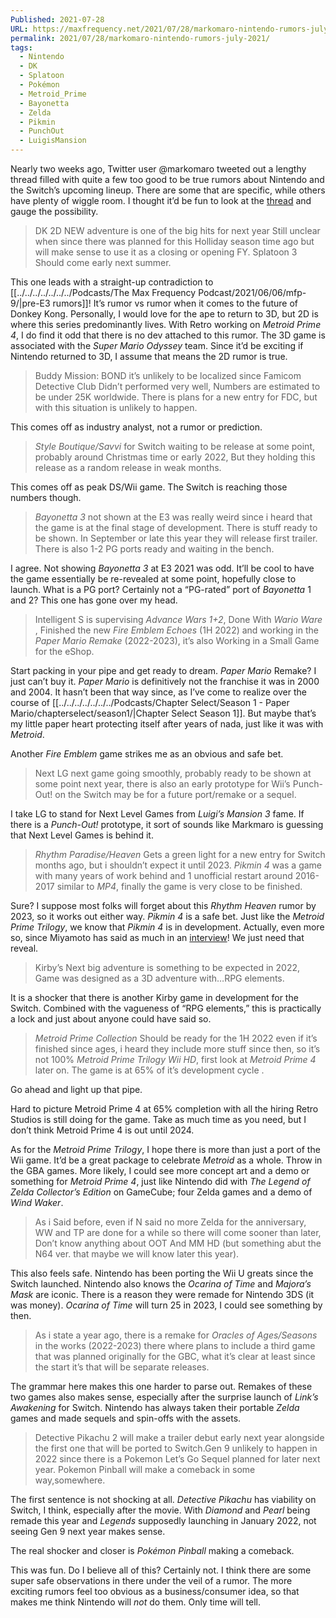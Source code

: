 ```yaml
---
Published: 2021-07-28
URL: https://maxfrequency.net/2021/07/28/markomaro-nintendo-rumors-july-2021/
permalink: 2021/07/28/markomaro-nintendo-rumors-july-2021/
tags:
  - Nintendo
  - DK
  - Splatoon
  - Pokémon
  - Metroid_Prime
  - Bayonetta
  - Zelda
  - Pikmin
  - PunchOut
  - LuigisMansion
---
```

Nearly two weeks ago, Twitter user @markomaro tweeted out a lengthy thread filled with quite a few too good to be true rumors about Nintendo and the Switch’s upcoming lineup. There are some that are specific, while others have plenty of wiggle room. I thought it’d be fun to look at the [thread](https://mobile.twitter.com/Newmarkomaro/status/1416050296392986627) and gauge the possibility.  

> DK 2D NEW adventure is one of the big hits for next year Still unclear when since there was planned for this Holliday season time ago but will make sense to use it as a closing or opening FY. Splatoon 3 Should come early next summer.  

This one leads with a straight-up contradiction to [[../../../../../../../Podcasts/The Max Frequency Podcast/2021/06/06/mfp-9/|pre-E3 rumors]]! It’s rumor vs rumor when it comes to the future of Donkey Kong. Personally, I would love for the ape to return to 3D, but 2D is where this series predominantly lives. With Retro working on *Metroid Prime 4*, I do find it odd that there is no dev attached to this rumor. The 3D game is associated with the *Super Mario Odyssey* team. Since it’d be exciting if Nintendo returned to 3D, I assume that means the 2D rumor is true.  

> Buddy Mission: BOND it’s unlikely to be localized since Famicom Detective Club Didn’t performed very well, Numbers are estimated to be under 25K worldwide. There is plans for a new entry for FDC, but with this situation is unlikely to happen.  

This comes off as industry analyst, not a rumor or prediction.   

> *Style Boutique/Savvi* for Switch waiting to be release at some point, probably around Christmas time or early 2022, But they holding this release as a random release in weak months.  

This comes off as peak DS/Wii game. The Switch is reaching those numbers though.  

> *Bayonetta 3* not shown at the E3 was really weird since i heard that the game is at the final stage of development. There is stuff ready to be shown. In September or late this year they will release first trailer. There is also 1-2 PG ports ready and waiting in the bench.  

I agree. Not showing *Bayonetta 3* at E3 2021 was odd. It’ll be cool to have the game essentially be re-revealed at some point, hopefully close to launch. What is a PG port? Certainly not a “PG-rated” port of *Bayonetta* 1 and 2? This one has gone over my head.  

> Intelligent S is supervising *Advance Wars 1+2*, Done With *Wario Ware* , Finished the new *Fire Emblem Echoes* (1H 2022) and working in the *Paper Mario Remake* (2022-2023), it’s also Working in a Small Game for the eShop.  

Start packing in your pipe and get ready to dream. *Paper Mario* Remake? I just can’t buy it. *Paper Mario* is definitively not the franchise it was in 2000 and 2004. It hasn’t been that way since, as I’ve come to realize over the course of [[../../../../../../../Podcasts/Chapter Select/Season 1 - Paper Mario/chapterselect/season1/|Chapter Select Season 1]]. But maybe that’s my little paper heart protecting itself after years of nada, just like it was with *Metroid*.  

Another *Fire Emblem* game strikes me as an obvious and safe bet.  

> Next LG next game going smoothly, probably ready to be shown at some point next year, there is also an early prototype for Wii’s Punch-Out! on the Switch may be for a future port/remake or a sequel.  

I take LG to stand for Next Level Games from *Luigi’s Mansion 3* fame. If there is a *Punch-Out!* prototype, it sort of sounds like Markmaro is guessing that Next Level Games is behind it.  

> *Rhythm Paradise/Heaven* Gets a green light for a new entry for Switch months ago, but i shouldn’t expect it until 2023. *Pikmin 4* was a game with many years of work behind and 1 unofficial restart around 2016-2017 similar to *MP4*, finally the game is very close to be finished.  

Sure? I suppose most folks will forget about this *Rhythm Heaven* rumor by 2023, so it works out either way. *Pikmin 4* is a safe bet. Just like the *Metroid Prime Trilogy*, we know that *Pikmin 4* is in development. Actually, even more so, since Miyamoto has said as much in an [interview](https://www.eurogamer.net/articles/2014-07-20-pikmin-4-in-development-and-very-close-to-completion)! We just need that reveal.  

> Kirby’s Next big adventure is something to be expected in 2022, Game was designed as a 3D adventure with…RPG elements.  

It is a shocker that there is another Kirby game in development for the Switch. Combined with the vagueness of “RPG elements,” this is practically a lock and just about anyone could have said so.  

> *Metroid Prime Collection* Should be ready for the 1H 2022 even if it’s finished since ages, i heard they include more stuff since then, so it’s not 100% *Metroid Prime Trilogy Wii HD*, first look at *Metroid Prime 4* later on. The game is at 65% of it’s development cycle .  

Go ahead and light up that pipe.  

Hard to picture Metroid Prime 4 at 65% completion with all the hiring Retro Studios is still doing for the game. Take as much time as you need, but I don’t think Metroid Prime 4 is out until 2024.  

As for the *Metroid Prime Trilogy*, I hope there is more than just a port of the Wii game. It’d be a great package to celebrate *Metroid* as a whole. Throw in the GBA games. More likely, I could see more concept art and a demo or something for *Metroid Prime 4*, just like Nintendo did with *The Legend of Zelda Collector’s Edition* on GameCube; four Zelda games and a demo of *Wind Waker*.  

> As i Said before, even if N said no more Zelda for the anniversary, WW and TP are done for a while so there will come sooner than later, Don’t know anything about OOT And MM HD (but something abut the N64 ver. that maybe we will know later this year).  

This also feels safe. Nintendo has been porting the Wii U greats since the Switch launched. Nintendo also knows the *Ocarina of Time* and *Majora’s Mask* are iconic. There is a reason they were remade for Nintendo 3DS (it was money). *Ocarina of Time* will turn 25 in 2023, I could see something by then.  

> As i state a year ago, there is a remake for *Oracles of Ages/Seasons* in the works (2022-2023) there where plans to include a third game that was planned originally for the GBC, what it’s clear at least since the start it’s that will be separate releases.  

The grammar here makes this one harder to parse out. Remakes of these two games also makes sense, especially after the surprise launch of *Link’s Awakening* for Switch. Nintendo has always taken their portable *Zelda* games and made sequels and spin-offs with the assets.   

> Detective Pikachu 2 will make a trailer debut early next year alongside the first one that will be ported to Switch.Gen 9 unlikely to happen in 2022 since there is a Pokemon Let’s Go Sequel planned for later next year. Pokemon Pinball will make a comeback in some way,somewhere.  

The first sentence is not shocking at all. *Detective Pikachu* has viability on Switch, I think, especially after the movie. With *Diamond* and *Pearl* being remade this year and *Legends* supposedly launching in January 2022, not seeing Gen 9 next year makes sense.  

The real shocker and closer is *Pokémon Pinball* making a comeback.  

This was fun. Do I believe all of this? Certainly not. I think there are some super safe observations in there under the veil of a rumor. The more exciting rumors feel too obvious as a business/consumer idea, so that makes me think Nintendo will *not* do them. Only time will tell.